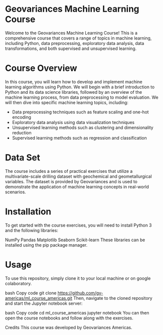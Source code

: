 # Geovariances Machine Learning Course

Welcome to the Geovariances Machine Learning Course! This is a comprehensive course that covers a range of topics in machine learning, including Python, data preprocessing, exploratory data analysis, data transformations, and both supervised and unsupervised learning.

# Course Overview

In this course, you will learn how to develop and implement machine learning algorithms using Python. We will begin with a brief introduction to Python and its data science libraries, followed by an overview of the machine learning process, from data preprocessing to model evaluation. We will then dive into specific machine learning topics, including:

- Data preprocessing techniques such as feature scaling and one-hot encoding
- Exploratory data analysis using data visualization techniques
- Unsupervised learning methods such as clustering and dimensionality reduction
- Supervised learning methods such as regression and classification

# Data Set
The course includes a series of practical exercises that utilize a multivariate-scale drilling dataset with geochemical and geometallurgical variables. The dataset is provided by Geovariances and is used to demonstrate the application of machine learning concepts in real-world scenarios.

# Installation
To get started with the course exercises, you will need to install Python 3 and the following libraries:

NumPy
Pandas
Matplotlib
Seaborn
Scikit-learn
These libraries can be installed using the pip package manager.


# Usage
To use this repository, simply clone it to your local machine or on google colaboratory.

bash
Copy code
git clone https://github.com/gv-americas/ml_course_americas.git
Then, navigate to the cloned repository and start the Jupyter notebook server:

bash
Copy code
cd ml_course_americas
jupyter notebook
You can then open the course notebooks and follow along with the exercises.

Credits
This course was developed by Geovariances Americas.

